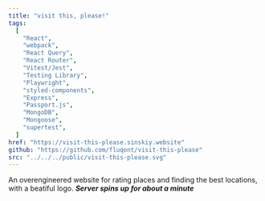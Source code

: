 ```yaml
---
title: "visit this, please!"
tags:
  [
    "React",
    "webpack",
    "React Query",
    "React Router",
    "Vitest/Jest",
    "Testing Library",
    "Playwright",
    "styled-components",
    "Express",
    "Passport.js",
    "MongoDB",
    "Mongoose",
    "supertest",
  ]
href: "https://visit-this-please.sinskiy.website"
github: "https://github.com/fluqont/visit-this-please"
src: "../../../public/visit-this-please.svg"
---
```


An overengineered website for rating places and finding the best locations, with a beatiful logo. **_Server spins up for about a minute_**

